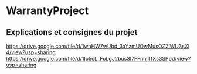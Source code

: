 # WarrantyProject

## Explications et consignes du projet
https://drive.google.com/file/d/1whHW7wUbd_3aYzmUQwMusOZZlWU3sXl4/view?usp=sharing
https://drive.google.com/file/d/1Ip5cL_FoLgJ2bus3I7FFnnjTfXs3SPpd/view?usp=sharing
